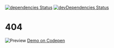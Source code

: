 [![dependencies Status](https://david-dm.org/marcobiedermann/playground/status.svg?path=ui/404/404)](https://david-dm.org/marcobiedermann/playground?path=ui/404/404) [![devDependencies Status](https://david-dm.org/marcobiedermann/playground/dev-status.svg?path=ui/404/404)](https://david-dm.org/marcobiedermann/playground?path=ui/404/404&type=dev)

# 404

![Preview](http://s3-us-west-2.amazonaws.com/i.cdpn.io/17752.GqNMvj.2dda3df9-a5e6-443c-874e-8f3162a83892.png)
[Demo on Codepen](http://codepen.io/marcobiedermann/pen/KEDej)
